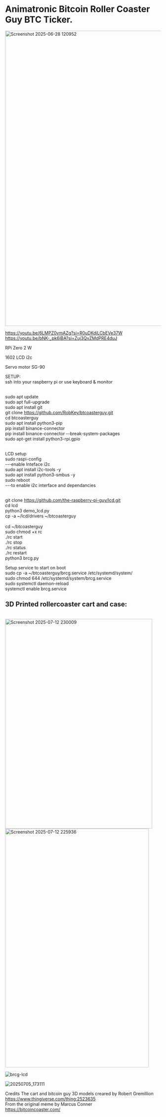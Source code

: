 <H1>Animatronic Bitcoin Roller Coaster Guy BTC Ticker.</H1>
<img width="1509" height="953" alt="Screenshot 2025-06-28 120952" src="https://github.com/user-attachments/assets/bd373b80-c026-482c-bd35-e46f288885fa" />

https://youtu.be/6LMPZ0vmAZg?si=R0uDKdjLCbEVe37W
https://youtu.be/bNK-_pk6IBA?si=Zuj3QvZMdPRE4duJ

RPi Zero 2 W 

1602 LCD i2c

Servo motor SG-90

SETUP: </br>
ssh into your raspberry pi or use keyboard & monitor</br></br>

sudo apt update</br>
sudo apt full-upgrade</br>
sudo apt install git</br>
git clone https://github.com/RobKey/btcoasterguy.git </br>
cd btcoasterguy </br>
sudo apt install python3-pip </br>
pip install binance-connector </br>
pip install binance-connector --break-system-packages</br>
sudo apt-get install python3-rpi.gpio </br></br>



LCD setup </br>
sudo raspi-config </br>
---enable Inteface i2c </br> 
sudo apt install i2c-tools -y </br>
sudo apt install python3-smbus -y </br>
sudo reboot </br>
---to enable i2c interface and dependancies </br></br>

git clone https://github.com/the-raspberry-pi-guy/lcd.git </br>
cd lcd </br>
python3 demo_lcd.py </br>
cp -a ~/lcd/drivers ~/btcoasterguy </br></br>
cd ~/btcoasterguy</br>
sudo chmod +x rc</br>
./rc start</br>
./rc stop</br>
./rc status</br>
./rc restart</br>
python3 brcg.py</br>



Setup service to start on boot</br>
sudo cp -a ~/btcoasterguy/brcg.service /etc/systemd/system/</br>
sudo chmod 644 /etc/systemd/system/brcg.service</br>
sudo systemctl daemon-reload</br>
systemctl enable brcg.service</br>

<H2>3D Printed rollercoaster cart and case:</H2>

</br>
        
<img width="476" height="677" alt="Screenshot 2025-07-12 230009" src="https://github.com/user-attachments/assets/f2459ce3-9d8b-46a2-8895-172b688901d0" />
<img width="465" height="771" alt="Screenshot 2025-07-12 225936" src="https://github.com/user-attachments/assets/29b720c8-5fa0-4913-a4ad-14633fed14e5" />

![brcg-lcd](https://github.com/user-attachments/assets/86d8f03b-d696-4eea-9640-f426f366b543)

![20250705_173111](https://github.com/user-attachments/assets/2ccce7c9-ca0c-4e16-81a1-95a2427ded0a)

Credits
The cart and bitcoin guy 3D models creared by Robert Gremillion https://www.thingiverse.com/thing:2523635</br>
From the original meme by Marcus Conner</br>
https://bitcoincoaster.com/
